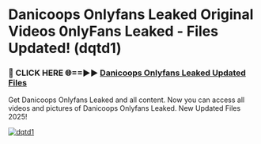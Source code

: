 # Danicoops Onlyfans Leaked Original Videos 0nlyFans Leaked - Files Updated! (dqtd1)

<h3>🔴 CLICK HERE 🌐==►► <a href="https://tinyurl.com/4seja8ks" rel="nofollow">Danicoops Onlyfans Leaked Updated Files</a></h3>

Get Danicoops Onlyfans Leaked and all content. Now you can access all videos and pictures of Danicoops Onlyfans Leaked. New Updated Files 2025!

[![dqtd1](https://i.imgur.com/EWjZXRe.gif)](https://tinyurl.com/4seja8ks)
